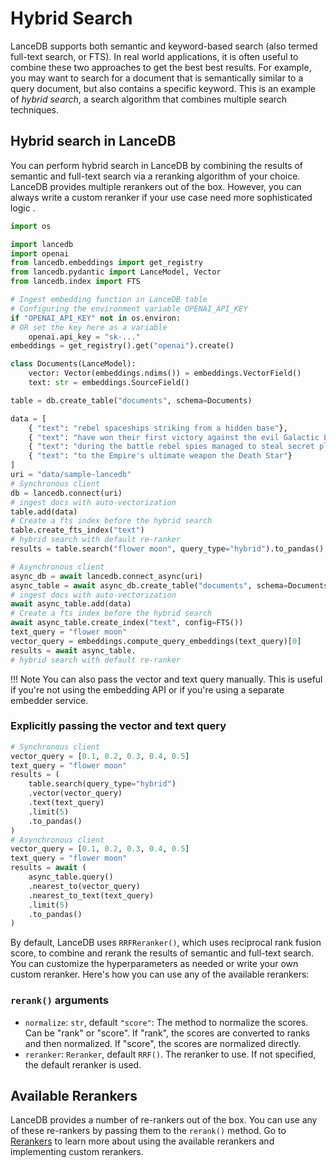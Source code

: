 # Hybrid Search

LanceDB supports both semantic and keyword-based search (also termed full-text search, or FTS). In real world applications, it is often useful to combine these two approaches to get the best best results. For example, you may want to search for a document that is semantically similar to a query document, but also contains a specific keyword. This is an example of *hybrid search*, a search algorithm that combines multiple search techniques.

## Hybrid search in LanceDB
You can perform hybrid search in LanceDB by combining the results of semantic and full-text search via a reranking algorithm of your choice. LanceDB provides multiple rerankers out of the box. However, you can always write a custom reranker if your use case need more sophisticated logic .

```python
import os

import lancedb
import openai
from lancedb.embeddings import get_registry
from lancedb.pydantic import LanceModel, Vector
from lancedb.index import FTS

# Ingest embedding function in LanceDB table
# Configuring the environment variable OPENAI_API_KEY
if "OPENAI_API_KEY" not in os.environ:
# OR set the key here as a variable
    openai.api_key = "sk-..."
embeddings = get_registry().get("openai").create()

class Documents(LanceModel):
    vector: Vector(embeddings.ndims()) = embeddings.VectorField()
    text: str = embeddings.SourceField()

table = db.create_table("documents", schema=Documents)

data = [
    { "text": "rebel spaceships striking from a hidden base"},
    { "text": "have won their first victory against the evil Galactic Empire"},
    { "text": "during the battle rebel spies managed to steal secret plans"},
    { "text": "to the Empire's ultimate weapon the Death Star"}
]
uri = "data/sample-lancedb"
# Synchronous client
db = lancedb.connect(uri)
# ingest docs with auto-vectorization
table.add(data)
# Create a fts index before the hybrid search
table.create_fts_index("text")
# hybrid search with default re-ranker
results = table.search("flower moon", query_type="hybrid").to_pandas()

# Asynchronous client
async_db = await lancedb.connect_async(uri)
async_table = await async_db.create_table("documents", schema=Documents)
# ingest docs with auto-vectorization
await async_table.add(data)
# Create a fts index before the hybrid search
await async_table.create_index("text", config=FTS())
text_query = "flower moon"
vector_query = embeddings.compute_query_embeddings(text_query)[0]
results = await async_table.
# hybrid search with default re-ranker
```
!!! Note
    You can also pass the vector and text query manually. This is useful if you're not using the embedding API or if you're using a separate embedder service.
### Explicitly passing the vector and text query
```python
# Synchronous client
vector_query = [0.1, 0.2, 0.3, 0.4, 0.5]
text_query = "flower moon"
results = (
    table.search(query_type="hybrid")
    .vector(vector_query)
    .text(text_query)
    .limit(5)
    .to_pandas()
)
# Asynchronous client
vector_query = [0.1, 0.2, 0.3, 0.4, 0.5]
text_query = "flower moon"
results = await (
    async_table.query()
    .nearest_to(vector_query)
    .nearest_to_text(text_query)
    .limit(5)
    .to_pandas()
)
```

By default, LanceDB uses `RRFReranker()`, which uses reciprocal rank fusion score, to combine and rerank the results of semantic and full-text search. You can customize the hyperparameters as needed or write your own custom reranker. Here's how you can use any of the available rerankers:


### `rerank()` arguments
* `normalize`: `str`, default `"score"`:
    The method to normalize the scores. Can be "rank" or "score". If "rank", the scores are converted to ranks and then normalized. If "score", the scores are normalized directly.
* `reranker`: `Reranker`, default `RRF()`.
    The reranker to use. If not specified, the default reranker is used.


## Available Rerankers
LanceDB provides a number of re-rankers out of the box. You can use any of these re-rankers by passing them to the `rerank()` method. 
Go to [Rerankers](../reranking/index.md) to learn more about using the available rerankers and implementing custom rerankers.


